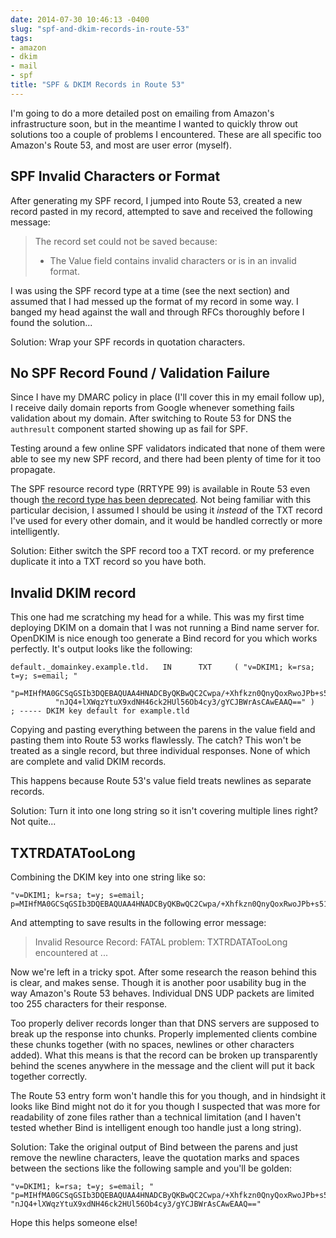 ```yaml
---
date: 2014-07-30 10:46:13 -0400
slug: "spf-and-dkim-records-in-route-53"
tags:
- amazon
- dkim
- mail
- spf
title: "SPF & DKIM Records in Route 53"
---
```


I'm going to do a more detailed post on emailing from Amazon's infrastructure
soon, but in the meantime I wanted to quickly throw out solutions too a couple
of problems I encountered. These are all specific too Amazon's Route 53, and
most are user error (myself).

## SPF Invalid Characters or Format

After generating my SPF record, I jumped into Route 53, created a new record
pasted in my record, attempted to save and received the following message:

> The record set could not be saved because:
> - The Value field contains invalid characters or is in an invalid format.

I was using the SPF record type at a time (see the next section) and assumed
that I had messed up the format of my record in some way. I banged my head
against the wall and through RFCs thoroughly before I found the solution...

Solution: Wrap your SPF records in quotation characters.

## No SPF Record Found / Validation Failure

Since I have my DMARC policy in place (I'll cover this in my email follow up),
I receive daily domain reports from Google whenever something fails validation
about my domain. After switching to Route 53 for DNS the `authresult` component
started showing up as fail for SPF.

Testing around a few online SPF validators indicated that none of them were
able to see my new SPF record, and there had been plenty of time for it too
propagate.

The SPF resource record type (RRTYPE 99) is available in Route 53 even though
[the record type has been deprecated][1]. Not being familiar with this
particular decision, I assumed I should be using it *instead* of the TXT record
I've used for every other domain, and it would be handled correctly or more
intelligently.

Solution: Either switch the SPF record too a TXT record. or my preference
duplicate it into a TXT record so you have both.

## Invalid DKIM record

This one had me scratching my head for a while. This was my first time
deploying DKIM on a domain that I was not running a Bind name server for.
OpenDKIM is nice enough too generate a Bind record for you which works
perfectly. It's output looks like the following:

```
default._domainkey.example.tld.   IN      TXT     ( "v=DKIM1; k=rsa; t=y; s=email; "
          "p=MIHfMA0GCSqGSIb3DQEBAQUAA4HNADCByQKBwQC2Cwpa/+Xhfkzn0QnyQoxRwoJPb+s51dIt9UtFLMlMFuYa/k3GBwZ7UWeyAaQJ3RibSzKV/YwgFuMrzyISrLNSuL2k1bQlQQG8nl23Mu9Mowcb+mV2/3G7roshK6kOLNA0IV2SBl8/0UoNZR/x7c1lzVtVqdj0vW1SsJzgGfbt4LGRvCPyjdg+SLpYtOd/Li4Y1pvHgSRKQRrklpKeJo"
          "nJQ4+lXWqzYtuX9xdNH46ck2HUl56Ob4cy3/gYCJBWrAsCAwEAAQ==" )  ; ----- DKIM key default for example.tld
```

Copying and pasting everything between the parens in the value field and
pasting them into Route 53 works flawlessly. The catch? This won't be treated
as a single record, but three individual responses. None of which are complete
and valid DKIM records.

This happens because Route 53's value field treats newlines as separate
records.

Solution: Turn it into one long string so it isn't covering multiple lines
right? Not quite...

## TXTRDATATooLong

Combining the DKIM key into one string like so:

```
"v=DKIM1; k=rsa; t=y; s=email; p=MIHfMA0GCSqGSIb3DQEBAQUAA4HNADCByQKBwQC2Cwpa/+Xhfkzn0QnyQoxRwoJPb+s51dIt9UtFLMlMFuYa/k3GBwZ7UWeyAaQJ3RibSzKV/YwgFuMrzyISrLNSuL2k1bQlQQG8nl23Mu9Mowcb+mV2/3G7roshK6kOLNA0IV2SBl8/0UoNZR/x7c1lzVtVqdj0vW1SsJzgGfbt4LGRvCPyjdg+SLpYtOd/Li4Y1pvHgSRKQRrklpKeJonJQ4+lXWqzYtuX9xdNH46ck2HUl56Ob4cy3/gYCJBWrAsCAwEAAQ=="
```

And attempting to save results in the following error message:

> Invalid Resource Record: FATAL problem: TXTRDATATooLong encountered at ...<snip>

Now we're left in a tricky spot. After some research the reason behind this is
clear, and makes sense. Though it is another poor usability bug in the way
Amazon's Route 53 behaves. Individual DNS UDP packets are limited too 255
characters for their response.

Too properly deliver records longer than that DNS servers are supposed to break
up the response into chunks. Properly implemented clients combine these chunks
together (with no spaces, newlines or other characters added). What this means
is that the record can be broken up transparently behind the scenes anywhere in
the message and the client will put it back together correctly.

The Route 53 entry form won't handle this for you though, and in hindsight it
looks like Bind might not do it for you though I suspected that was more for
readability of zone files rather than a technical limitation (and I haven't
tested whether Bind is intelligent enough too handle just a long string).

Solution: Take the original output of Bind between the parens and just remove
the newline characters, leave the quotation marks and spaces between the
sections like the following sample and you'll be golden:

```
"v=DKIM1; k=rsa; t=y; s=email; " "p=MIHfMA0GCSqGSIb3DQEBAQUAA4HNADCByQKBwQC2Cwpa/+Xhfkzn0QnyQoxRwoJPb+s51dIt9UtFLMlMFuYa/k3GBwZ7UWeyAaQJ3RibSzKV/YwgFuMrzyISrLNSuL2k1bQlQQG8nl23Mu9Mowcb+mV2/3G7roshK6kOLNA0IV2SBl8/0UoNZR/x7c1lzVtVqdj0vW1SsJzgGfbt4LGRvCPyjdg+SLpYtOd/Li4Y1pvHgSRKQRrklpKeJo" "nJQ4+lXWqzYtuX9xdNH46ck2HUl56Ob4cy3/gYCJBWrAsCAwEAAQ=="
```

Hope this helps someone else!

[1]: https://tools.ietf.org/html/rfc6686#section-3.1
